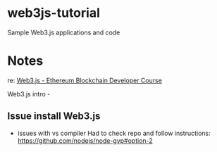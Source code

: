 # web3js-tutorial
Sample Web3.js applications and code

# Notes

re: [Web3.js - Ethereum Blockchain Developer
Course](http://www.dappuniversity.com/articles/web3-js-intro)

Web3.js intro - 

## Issue install Web3.js

   * issues with vs compiler
     Had to check repo and follow instructions: https://github.com/nodejs/node-gyp#option-2

